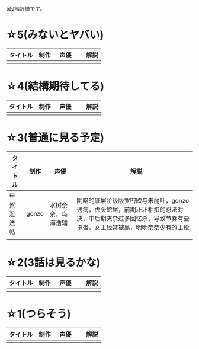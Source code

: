 5段階評価です。

# ☆5(みないとヤバい)

| タイトル | 制作 | 声優　|　解説 |
| --- | --- | --- | --- |
|||||

# ☆4(結構期待してる)

| タイトル | 制作 | 声優　|　解説 |
| --- | --- | --- | --- |
|||||


# ☆3(普通に見る予定)

| タイトル | 制作 | 声優　|　解説 |
| --- | --- | --- | --- |
|甲贺忍法帖 | gonzo | 水树奈奈，鸟海浩辅 | 阴暗的底层阶级版罗密欧与朱丽叶，gonzo通病，虎头蛇尾，前期环环相扣的忍法对决，中后期夹杂过多回忆杀，导致节奏有些拖沓，女主经常被黑，明明奈奈少有的主役 |
|||||

# ☆2(3話は見るかな)

| タイトル | 制作 | 声優　|　解説 |
| --- | --- | --- | --- |
|||||

# ☆1(つらそう)

| タイトル | 制作 | 声優　|　解説 |
| --- | --- | --- | --- |
|||||
